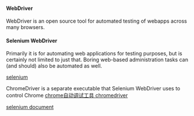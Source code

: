 #### WebDriver

WebDriver is an open source tool for automated testing of webapps across many browsers.

#### Selenium WebDriver

Primarily it is for automating web applications for testing purposes, but is certainly not limited to just that.
Boring web-based administration tasks can (and should) also be automated as well.

[selenium](https://www.selenium.dev/)

ChromeDriver is a separate executable that Selenium WebDriver uses to control Chrome
[chrome自动调试工具 chromedriver](https://chromedriver.chromium.org/home)

[selenium document](https://www.selenium.dev/documentation/)
